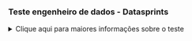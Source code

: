### Teste engenheiro de dados -  Datasprints
<details>
  <summary>
  Clique aqui para maiores informações sobre o teste
  </summary>
<p>

<p align="center">
  <a href="https://datasprints.com/">
    <img src="https://data-sprints-candidate-luizvidal.s3.us-east-2.amazonaws.com/logo.png" alt="Data Sprints" width="256" height="128">
  </a>
</p>

#### Arquitetura

Em resumo, segue uma imagem sobre a arquitetura utilizada:
- Os dados vem do bucket S3 da Data Sprints
- Apache Airflow faz o processo de extract e limpeza dos dados carregando-os no "data-lake" da Amazon em modelo batch
- Nifi faz o mesmo processo que o Airflow, com a diferença que pode ser usado como um streaming de dados
- Athena consulta os dados sobre o s3
- Tableau conecta-se ao Athena via ODBC
- Outras tecnologias: Python, SQL, Shell Scripting, Docker-Compose.
                                                                                                                                          
#### Data-Engineer

Em caso de dúvidas, favor contactar:
Luiz Vinicius Vidal <br>

- [E-mail](mailto:lvvidal@gmail.com)
- [Skype](callto:winicjusz.vidal)
- [Whatsapp](tel:+5541991335129)

</p>
</details>
